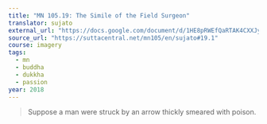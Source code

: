 ```yaml
---
title: "MN 105.19: The Simile of the Field Surgeon"
translator: sujato
external_url: "https://docs.google.com/document/d/1HE8pRWEfQaRTAK4CXXJykfhiStUWuN78ZXJsdj9I3vk/edit"
source_url: "https://suttacentral.net/mn105/en/sujato#19.1"
course: imagery
tags:
  - mn
  - buddha
  - dukkha
  - passion
year: 2018
---
```


> Suppose a man were struck by an arrow thickly smeared with poison.
